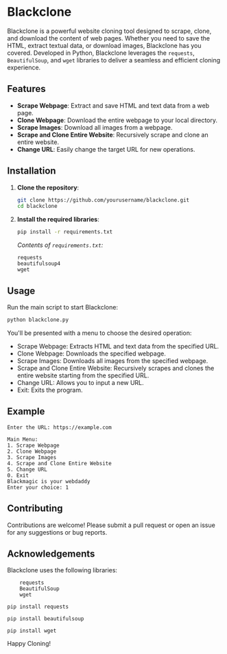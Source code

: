 # Blackclone

Blackclone is a powerful website cloning tool designed to scrape, clone, and download the content of web pages. Whether you need to save the HTML, extract textual data, or download images, Blackclone has you covered. Developed in Python, Blackclone leverages the `requests`, `BeautifulSoup`, and `wget` libraries to deliver a seamless and efficient cloning experience.

## Features

- **Scrape Webpage**: Extract and save HTML and text data from a web page.
- **Clone Webpage**: Download the entire webpage to your local directory.
- **Scrape Images**: Download all images from a webpage.
- **Scrape and Clone Entire Website**: Recursively scrape and clone an entire website.
- **Change URL**: Easily change the target URL for new operations.

## Installation

1. **Clone the repository**:
    ```sh
    git clone https://github.com/yourusername/blackclone.git
    cd blackclone
    ```

2. **Install the required libraries**:
    ```sh
    pip install -r requirements.txt
    ```

    *Contents of `requirements.txt`:*
    ```plaintext
    requests
    beautifulsoup4
    wget
    ```

## Usage

Run the main script to start Blackclone:
```sh
python blackclone.py
```
You'll be presented with a menu to choose the desired operation:

   - Scrape Webpage: Extracts HTML and text data from the specified URL.
   - Clone Webpage: Downloads the specified webpage.
   - Scrape Images: Downloads all images from the specified webpage.
   - Scrape and Clone Entire Website: Recursively scrapes and clones the entire website starting from the specified URL.
   - Change URL: Allows you to input a new URL.
   - Exit: Exits the program.

## Example
```
Enter the URL: https://example.com

Main Menu:
1. Scrape Webpage
2. Clone Webpage
3. Scrape Images
4. Scrape and Clone Entire Website
5. Change URL
0. Exit
Blackmagic is your webdaddy
Enter your choice: 1
```
## Contributing

Contributions are welcome! Please submit a pull request or open an issue for any suggestions or bug reports.

## Acknowledgements

Blackclone uses the following libraries:
```
    requests
    BeautifulSoup
    wget
```
```
pip install requests
```
```
pip install beautifulsoup
```
```
pip install wget
```

Happy Cloning! 
